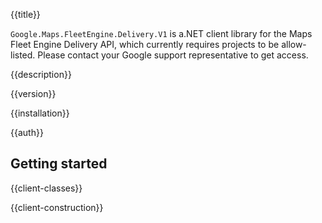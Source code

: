 {{title}}

`Google.Maps.FleetEngine.Delivery.V1` is a.NET client library for the Maps
Fleet Engine Delivery API, which currently requires projects to be
allow-listed. Please contact your Google support representative to get access.

{{description}}

{{version}}

{{installation}}

{{auth}}

## Getting started

{{client-classes}}

{{client-construction}}
